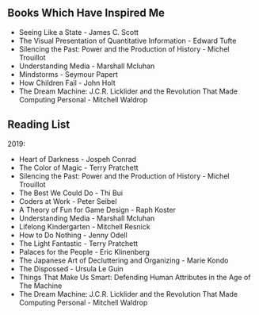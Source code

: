 ## Books Which Have Inspired Me

- Seeing Like a State - James C. Scott
- The Visual Presentation of Quantitative Information - Edward Tufte
- Silencing the Past: Power and the Production of History - Michel Trouillot
- Understanding Media - Marshall Mcluhan
- Mindstorms - Seymour Papert
- How Children Fail - John Holt
- The Dream Machine: J.C.R. Licklider and the Revolution That Made Computing Personal - Mitchell Waldrop

## Reading List

2019:

- Heart of Darkness - Jospeh Conrad
- The Color of Magic - Terry Pratchett
- Silencing the Past: Power and the Production of History - Michel Trouillot
- The Best We Could Do - Thi Bui
- Coders at Work - Peter Seibel
- A Theory of Fun for Game Design - Raph Koster
- Understanding Media - Marshall Mcluhan
- Lifelong Kindergarten - Mitchell Resnick
- How to Do Nothing - Jenny Odell
- The Light Fantastic - Terry Pratchett
- Palaces for the People - Eric Klinenberg
- The Japanese Art of Decluttering and Organizing - Marie Kondo
- The Dispossed - Ursula Le Guin
- Things That Make Us Smart: Defending Human Attributes in the Age of The Machine
- The Dream Machine: J.C.R. Licklider and the Revolution That Made Computing Personal - Mitchell Waldrop